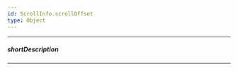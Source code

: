 ```yaml
---
id: ScrollInfo.scrollOffset
type: Object
---
```

---
##### shortDescription
<!-- Description goes here -->

---
<!-- Description goes here -->